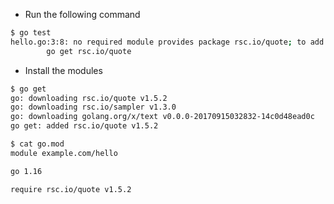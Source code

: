 - Run the following command

```bash
$ go test                      
hello.go:3:8: no required module provides package rsc.io/quote; to add it:
        go get rsc.io/quote
```

- Install the modules

```bash
$ go get 
go: downloading rsc.io/quote v1.5.2
go: downloading rsc.io/sampler v1.3.0
go: downloading golang.org/x/text v0.0.0-20170915032832-14c0d48ead0c
go get: added rsc.io/quote v1.5.2

$ cat go.mod                   
module example.com/hello

go 1.16

require rsc.io/quote v1.5.2
```